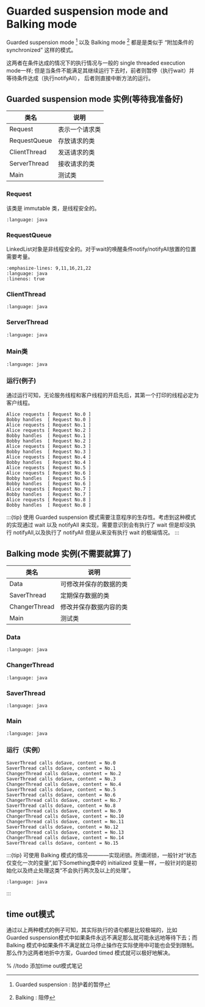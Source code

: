 # Guarded suspension mode and Balking mode

Guarded suspension mode [^id6] 以及 Balking mode [^id7] 都是是类似于 “附加条件的 synchronized” 这样的模式。

这两者在条件达成的情况下的执行情况与一般的 single threaded execution mode一样;
但是当条件不能满足其继续运行下去时，前者则暂停（执行wait）并等待条件达成（执行notifyAll），
后者则直接中断方法的运行。

## Guarded suspension mode 实例(等待我准备好)

| 类名         | 说明           |
| ------------ | -------------- |
| Request      | 表示一个请求类 |
| RequestQueue | 存放请求的类   |
| ClientThread | 发送请求的类   |
| ServerThread | 接收请求的类   |
| Main         | 测试类         |

### Request

该类是 immutable 类，是线程安全的。

```{literalinclude} ../example_java/multithreading/GuardedSuspension/Request.java
:language: java
```

### RequestQueue

LinkedList对象是非线程安全的。对于wait的唤醒条件notify/notifyAll放置的位置需要考量。

```{literalinclude} ../example_java/multithreading/GuardedSuspension/RequestQueue.java
:emphasize-lines: 9,11,16,21,22
:language: java
:linenos: true
```

### ClientThread

```{literalinclude} ../example_java/multithreading/GuardedSuspension/ClientThread.java
:language: java
```

### ServerThread

```{literalinclude} ../example_java/multithreading/GuardedSuspension/ServerThread.java
:language: java
```

### Main类

```{literalinclude} ../example_java/multithreading/GuardedSuspension/Main.java
:language: java
```

### 运行(例子)

通过运行可知，无论服务线程和客户线程的开启先后，其第一个打印的线程必定为客户线程。

```guess
Alice requests [ Request No.0 ]
Bobby handles  [ Request No.0 ]
Alice requests [ Request No.1 ]
Alice requests [ Request No.2 ]
Bobby handles  [ Request No.1 ]
Bobby handles  [ Request No.2 ]
Alice requests [ Request No.3 ]
Bobby handles  [ Request No.3 ]
Alice requests [ Request No.4 ]
Bobby handles  [ Request No.4 ]
Alice requests [ Request No.5 ]
Alice requests [ Request No.6 ]
Bobby handles  [ Request No.5 ]
Bobby handles  [ Request No.6 ]
Alice requests [ Request No.7 ]
Bobby handles  [ Request No.7 ]
Alice requests [ Request No.8 ]
Bobby handles  [ Request No.8 ]
```

:::{tip}
使用 Guarded suspension 模式需要注意程序的生存性。考虑到这种模式的实现通过 wait 以及 notifyAll 来实现，需要意识到会有执行了 wait 但是却没执行 notifyAll,以及执行了 notifyAll 但是从来没有执行 wait 的极端情况。
:::

## Balking mode 实例(不需要就算了)

| 类名          | 说明                   |
| ------------- | ---------------------- |
| Data          | 可修改并保存的数据的类 |
| SaverThread   | 定期保存数据的类       |
| ChangerThread | 修改并保存数据内容的类 |
| Main          | 测试类                 |

### Data

```{literalinclude} ../example_java/multithreading/Balking/Data.java
:language: java
```

### ChangerThread

```{literalinclude} ../example_java/multithreading/Balking/ChangerThread.java
:language: java
```

### SaverThread

```{literalinclude} ../example_java/multithreading/Balking/SaverThread.java
:language: java
```

### Main

```{literalinclude} ../example_java/multithreading/Balking/Main.java
:language: java
```

### 运行（实例）

```guess
SaverThread calls doSave, content = No.0
SaverThread calls doSave, content = No.1
ChangerThread calls doSave, content = No.2
SaverThread calls doSave, content = No.3
ChangerThread calls doSave, content = No.4
SaverThread calls doSave, content = No.5
SaverThread calls doSave, content = No.6
ChangerThread calls doSave, content = No.7
SaverThread calls doSave, content = No.8
ChangerThread calls doSave, content = No.9
ChangerThread calls doSave, content = No.10
ChangerThread calls doSave, content = No.11
SaverThread calls doSave, content = No.12
ChangerThread calls doSave, content = No.13
ChangerThread calls doSave, content = No.14
SaverThread calls doSave, content = No.15
```

:::{tip}
可使用 Balking 模式的情况————实现闭锁。所谓闭锁，一般针对“状态仅变化一次的变量”,如下Something类中的 initialized 变量一样，一般针对的是初始化以及终止处理这类“不会执行两次及以上的处理”。

```{literalinclude} ../example_java/multithreading/Balking/Something.java
:language: java
```
:::

## time out模式

通过以上两种模式的例子可知，其实际执行的语句都是比较极端的，比如 Guarded suspension模式中如果条件永远不满足那么就可能永远地等待下去；而 Balking 模式中如果条件不满足就立马停止操作在实际使用中可能也会受到限制。那么作为这两者地折中方案，Guarded timed 模式就可以极好地解决。

% //todo 添加time out模式笔记
 
[^id6]: Guarded suspension : 防护着的暂停

[^id7]: Balking : 阻停
